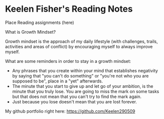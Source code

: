 # Keelen Fisher's Reading Notes 

Place Reading assignments (here)

What is Growth Mindset?

Growth mindset is the approach of my daily lifestyle (with challenges, trails, activities and areas of conflict) by encouraging myself to always improve myself.

What are some reminders in order to stay in a growth mindset:

- Any phrases that you create within your mind that establishes negativity by saying that "you can't do something" or "you're not who you are supposed to be", place in a "yet" afterwards.
- The minute that you start to give up and let go of your ambition, is the minute that you truly lose. You are going to miss the mark on some tasks but that does not mean that you can't try to find the mark again.
- Just because you lose doesn't mean that you are lost forever. 


My github portfolio right here: https://github.com/Keelen290509
